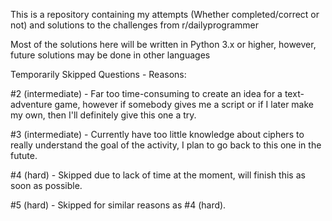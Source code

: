 This is a repository containing my attempts (Whether completed/correct or not) and solutions to the challenges from r/dailyprogrammer

Most of the solutions here will be written in Python 3.x or higher, however, future solutions may be done in other languages




Temporarily Skipped Questions - Reasons:

#2 (intermediate) - Far too time-consuming to create an idea for a text-adventure game, however if somebody gives me a script or if I later make my own, then I'll definitely give this one a try.

#3 (intermediate) - Currently have too little knowledge about ciphers to really understand the goal of the activity, I plan to go back to this one in the futute.

#4 (hard) - Skipped due to lack of time at the moment, will finish this as soon as possible.

#5 (hard) - Skipped for similar reasons as #4 (hard).